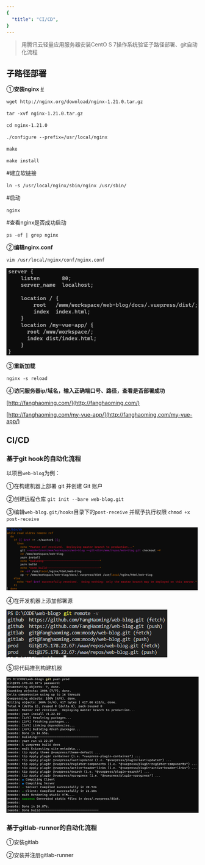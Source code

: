 ```yaml
---
{
  "title": "CI/CD",
}
---
```


> 用腾讯云轻量应用服务器安装CentO S 7操作系统验证子路径部署、git自动化流程

## 子路径部署

①**安装nginx** [#](https://zhuanlan.zhihu.com/p/378409850)

`wget http://nginx.org/download/nginx-1.21.0.tar.gz`

`tar -xvf nginx-1.21.0.tar.gz`

`cd nginx-1.21.0 `

`./configure --prefix=/usr/local/nginx`

`make`

`make install`

#建立软链接

`ln -s /usr/local/nginx/sbin/nginx /usr/sbin/`

#启动

`nginx` 

#查看nginx是否成功启动

`ps -ef | grep nginx`

②**编辑nginx.conf**  

`vim /usr/local/nginx/conf/nginx.conf`

![image-20220707120200105](./images/image-20220707120200105.png)

③**重新加载** 

`nginx -s reload`

④**访问服务器ip/域名，输入正确端口号、路径，查看是否部署成功**

[http://fanghaoming.com/](http://fanghaoming.com/)

[http://fanghaoming.com/my-vue-app/](http://fanghaoming.com/my-vue-app/)




## CI/CD

### 基于git hook的自动化流程

以项目`web-blog`为例：

①在构建机器上部署 git 并创建 Git 账户

②创建远程仓库 `git init --bare web-blog.git`

③编辑`web-blog.git/hooks`目录下的`post-receive` 并赋予执行权限 `chmod +x post-receive`

![image-20220707120055257](./images/image-20220707120055257.png)

④在开发机器上添加部署源

![image-20220707131237502](./images/image-20220707131237502.png)

⑤将代码推到构建机器

![](./images/image-20220706202320916.png)

### 基于gitlab-runner的自动化流程

①安装gitlab

②安装并注册gitlab-runner